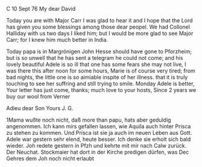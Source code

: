  C 10 Sept 76
My dear David

Today you are with Major Carr I was glad to hear it and I hope that the Lord has given you some blessings among those dear peopel. We had Collonel Halliday with us two days I liked him; but I would be more glad to see Major Carr; for I knew him much better in India.

Today papa is in Margrönigen John Hesse should have gone to Pforzheim; but is so unwell that he has sent a telegram he could not come; and his lovely beautiful Adele is so ill that one has some fears she may not live, I was there this after noon for some hours, Marie is of course very tired; from bad nights, the little one is so aimiable inspite of her illness. that it is truly touching to see her suffring and still trying to smile. 
Monday Adele is better, Your letter has just come, thanks; much love to your hosts, Since 2 years we buy our wool from Verner

 Adieu dear Son Yours J. G.


1Mama wußte noch nicht, daß more than papu, hats aber geduldig angenommen. Ich kann mirs gefallen lassen, wie Aquila auch hinter Prisca zu stehen zu kommen. Und Prisca ist sie ja auch im neuen Leben aus Gott. Adele war gestern sehr elend, heute besser. Ich denke sie erholt sich bald wieder. Joh redete gestern in Pfzh und kehrte mit mir nach Calw zurück. Der Neuchat. Stockmaier hat dort in der Kirche predigen dürfen, was Dec Gehres dem Joh noch nicht erlaubt
